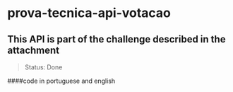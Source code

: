 # prova-tecnica-api-votacao

## This API is part of the challenge described in the attachment
 

> Status: Done

####code in portuguese and english

